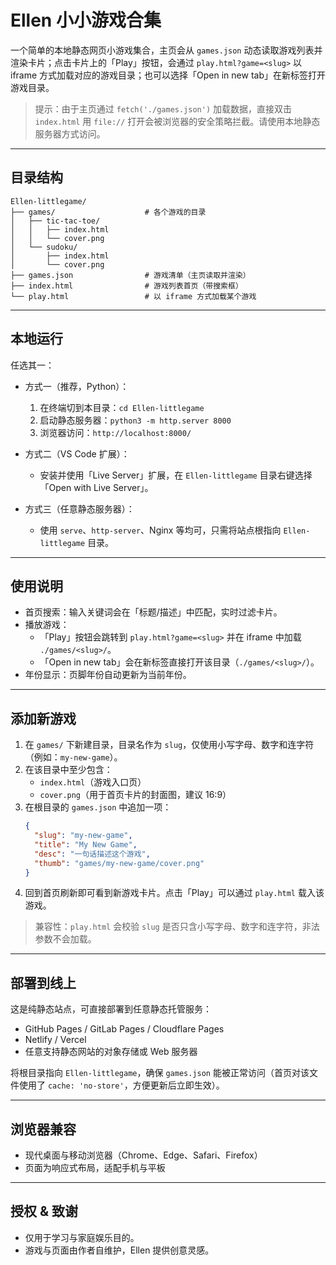 # Ellen 小小游戏合集

一个简单的本地静态网页小游戏集合，主页会从 `games.json` 动态读取游戏列表并渲染卡片；点击卡片上的「Play」按钮，会通过 `play.html?game=<slug>` 以 iframe 方式加载对应的游戏目录；也可以选择「Open in new tab」在新标签打开游戏目录。

> 提示：由于主页通过 `fetch('./games.json')` 加载数据，直接双击 `index.html` 用 `file://` 打开会被浏览器的安全策略拦截。请使用本地静态服务器方式访问。

---

## 目录结构

```
Ellen-littlegame/
├── games/                    # 各个游戏的目录
│   ├── tic-tac-toe/
│   │   ├── index.html
│   │   └── cover.png
│   └── sudoku/
│       ├── index.html
│       └── cover.png
├── games.json                # 游戏清单（主页读取并渲染）
├── index.html                # 游戏列表首页（带搜索框）
└── play.html                 # 以 iframe 方式加载某个游戏
```

---

## 本地运行

任选其一：

- 方式一（推荐，Python）：
  1. 在终端切到本目录：`cd Ellen-littlegame`
  2. 启动静态服务器：`python3 -m http.server 8000`
  3. 浏览器访问：`http://localhost:8000/`

- 方式二（VS Code 扩展）：
  - 安装并使用「Live Server」扩展，在 `Ellen-littlegame` 目录右键选择「Open with Live Server」。

- 方式三（任意静态服务器）：
  - 使用 `serve`、`http-server`、Nginx 等均可，只需将站点根指向 `Ellen-littlegame` 目录。

---

## 使用说明

- 首页搜索：输入关键词会在「标题/描述」中匹配，实时过滤卡片。
- 播放游戏：
  - 「Play」按钮会跳转到 `play.html?game=<slug>` 并在 iframe 中加载 `./games/<slug>/`。
  - 「Open in new tab」会在新标签直接打开该目录（`./games/<slug>/`）。
- 年份显示：页脚年份自动更新为当前年份。

---

## 添加新游戏

1. 在 `games/` 下新建目录，目录名作为 `slug`，仅使用小写字母、数字和连字符（例如：`my-new-game`）。
2. 在该目录中至少包含：
   - `index.html`（游戏入口页）
   - `cover.png`（用于首页卡片的封面图，建议 16:9）
3. 在根目录的 `games.json` 中追加一项：
   ```json
   {
     "slug": "my-new-game",
     "title": "My New Game",
     "desc": "一句话描述这个游戏",
     "thumb": "games/my-new-game/cover.png"
   }
   ```
4. 回到首页刷新即可看到新游戏卡片。点击「Play」可以通过 `play.html` 载入该游戏。

> 兼容性：`play.html` 会校验 `slug` 是否只含小写字母、数字和连字符，非法参数不会加载。

---

## 部署到线上

这是纯静态站点，可直接部署到任意静态托管服务：
- GitHub Pages / GitLab Pages / Cloudflare Pages
- Netlify / Vercel
- 任意支持静态网站的对象存储或 Web 服务器

将根目录指向 `Ellen-littlegame`，确保 `games.json` 能被正常访问（首页对该文件使用了 `cache: 'no-store'`，方便更新后立即生效）。

---

## 浏览器兼容

- 现代桌面与移动浏览器（Chrome、Edge、Safari、Firefox）
- 页面为响应式布局，适配手机与平板

---

## 授权 & 致谢

- 仅用于学习与家庭娱乐目的。
- 游戏与页面由作者自维护，Ellen 提供创意灵感。

